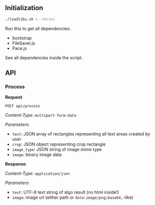 ## Initialization

```bash
./loadlibs.sh [--force]
```

Run this to get all dependencies:

+ bootstrap
+ FileSaver.js
+ Pace.js

See all dependencies inside the script.

## API

### Process

**Request**

`POST api/process`

*Content-Type*: `multipart-form-data`

*Parameters*:

- `text`: JSON array of rectangles representing all text areas created by user
- `crop`: JSON object representing crop rectangle
- `image_type`: JSON string of image mime type
- `image`: binary image data

**Response**:

*Content-Type*: `application/json`

*Parameters*:

- `text`: UTF-8 text string of algo result (no html inside!)
- `image`: image url (either path or `data:image/png;base64,`-like)

